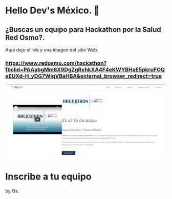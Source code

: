 # Hello Dev's México. 🤙

## ¿Buscas un equipo para Hackathon por la Salud Red Osmo?.

Aqui dejo el link y una imagen del sitio Web.

### https://www.redosmo.com/hackathon?fbclid=PAAabgMm8X9DgZgRvhkXA4F4eKWYBHaE5pkruFOQeEUXd-H_yDG7WiqVBaHBA&external_browser_redirect=true

![Image text](https://github.com/Oswaldoivann/Oswaldoivann.github.io/blob/main/Hackathon.png)

# Inscribe a tu equipo


by Os.
